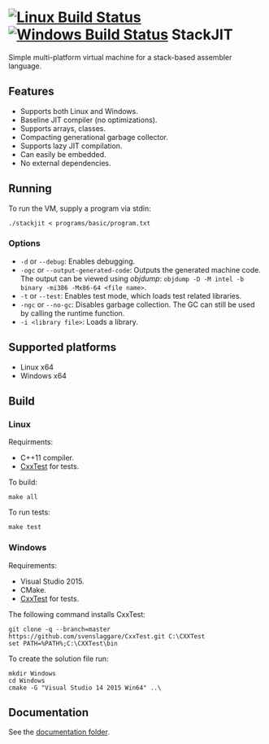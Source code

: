 [![Linux Build Status](https://travis-ci.org/svenslaggare/StackJIT.svg?branch=master)](https://travis-ci.org/svenslaggare/StackJIT) [![Windows Build Status](https://ci.appveyor.com/api/projects/status/nqt3cks6w2kqfny8?svg=true)](https://ci.appveyor.com/project/svenslaggare/stackjit)
StackJIT
========
Simple multi-platform virtual machine for a stack-based assembler language.

## Features
* Supports both Linux and Windows.
* Baseline JIT compiler (no optimizations).
* Supports arrays, classes.
* Compacting generational garbage collector.
* Supports lazy JIT compilation.
* Can easily be embedded.
* No external dependencies.

## Running
To run the VM, supply a program via stdin:
```
./stackjit < programs/basic/program.txt
```

### Options
* `-d` or `--debug`: Enables debugging.
* `-ogc` or `--output-generated-code`: Outputs the generated machine code. The output can be viewed using _objdump_: `objdump -D -M intel -b binary -mi386 -Mx86-64 <file name>`.
* `-t` or `--test`: Enables test mode, which loads test related libraries.
* `-ngc` or `--no-gc`: Disables garbage collection. The GC can still be used by calling the runtime function.
* `-i <library file>`: Loads a library.

## Supported platforms
* Linux x64
* Windows x64

## Build
### Linux
Requirments:
* C++11 compiler.
* [CxxTest](http://cxxtest.com/) for tests.

To build:
```
make all
```
To run tests:
```
make test
```

### Windows
Requirements:
* Visual Studio 2015.
* CMake.
* [CxxTest](http://cxxtest.com/) for tests.

The following command installs CxxTest:
```
git clone -q --branch=master https://github.com/svenslaggare/CxxTest.git C:\CXXTest
set PATH=%PATH%;C:\CXXTest\bin
```

To create the solution file run:
```
mkdir Windows
cd Windows
cmake -G "Visual Studio 14 2015 Win64" ..\
```

## Documentation
See the [documentation folder](https://github.com/svenslaggare/StackJIT/tree/master/documentation).
